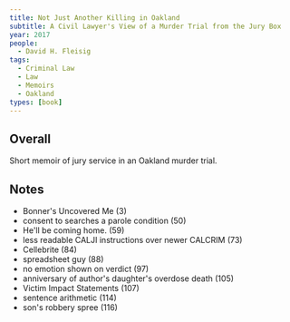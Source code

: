 ```yaml
---
title: Not Just Another Killing in Oakland
subtitle: A Civil Lawyer's View of a Murder Trial from the Jury Box
year: 2017
people:
  - David H. Fleisig
tags:
  - Criminal Law
  - Law
  - Memoirs
  - Oakland
types: [book]
---
```


## Overall

Short memoir of jury service in an Oakland murder trial.

## Notes

- Bonner's Uncovered Me (3)
- consent to searches a parole condition (50)
- He'll be coming home. (59)
- less readable CALJI instructions over newer CALCRIM (73)
- Cellebrite (84)
- spreadsheet guy (88)
- no emotion shown on verdict (97)
- anniversary of author's daughter's overdose death (105)
- Victim Impact Statements (107)
- sentence arithmetic (114)
- son's robbery spree (116)
